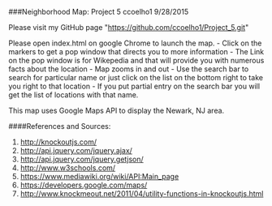 ###Neighborhood Map: Project 5  ccoelho1 9/28/2015

Please visit my GitHub page "https://github.com/ccoelho1/Project_5.git"

Please open index.html on google Chrome to launch the map. 
	- Click on the markers to get a pop window that directs you to more information
	- The Link on the pop window is for Wikepedia and that will provide you with numerous facts about the location
	- Map zooms in and out
	- Use the search bar to search for particular name or just click on the list on the bottom right to take you right to that location
	- If you put partial entry on the search bar you will get the list of locations with that name.

This map uses Google Maps API to display the Newark, NJ area.

####References and Sources:
1. http://knockoutjs.com/
2. http://api.jquery.com/jquery.ajax/
3. http://api.jquery.com/jquery.getjson/
4. http://www.w3schools.com/
5. https://www.mediawiki.org/wiki/API:Main_page
6. https://developers.google.com/maps/
7. http://www.knockmeout.net/2011/04/utility-functions-in-knockoutjs.html